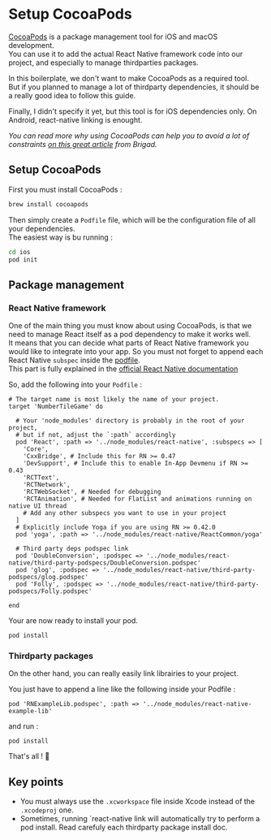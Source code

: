 # Setup CocoaPods

[CocoaPods](https://cocoapods.org/) is a package management tool for iOS and macOS development.  
You can use it to add the actual React Native framework code into our project, and especially to manage thirdparties packages.

In this boilerplate, we don't want to make CocoaPods as a required tool.  
But if you planned to manage a lot of thirdparty dependencies, it should be a really good idea to follow this guide. 

Finally, I didn't specify it yet, but this tool is for iOS dependencies only. On Android, react-native linking is enought.

_You can read more why using CocoaPods can help you to avoid a lot of constraints [on this great article](https://engineering.brigad.co/demystifying-react-native-modules-linking-ae6c017a6b4a) from Brigad._


## Setup CocoaPods

First you must install CocoaPods :
```bash
brew install cocoapods
```

Then simply create a `Podfile` file, which will be the configuration file of all your dependencies.  
The easiest way is bu running :
```bash
cd ios
pod init
```

## Package management

### React Native framework

One of the main thing you must know about using CocoaPods, is that we need to manage React itself as a pod dependency to make it works well.  
It means that you can decide what parts of React Native framework you would like to integrate into your app. So you must not forget to append each React Native `subspec` inside the [podfile]().  
This part is fully explained in the [official React Native documentation](https://facebook.github.io/react-native/docs/integration-with-existing-apps#configuring-cocoapods-dependencies)

So, add the following into your `Podfile` :
```
# The target name is most likely the name of your project.
target 'NumberTileGame' do

  # Your 'node_modules' directory is probably in the root of your project,
  # but if not, adjust the `:path` accordingly
  pod 'React', :path => '../node_modules/react-native', :subspecs => [
    'Core',
    'CxxBridge', # Include this for RN >= 0.47
    'DevSupport', # Include this to enable In-App Devmenu if RN >= 0.43
    'RCTText',
    'RCTNetwork',
    'RCTWebSocket', # Needed for debugging
    'RCTAnimation', # Needed for FlatList and animations running on native UI thread
    # Add any other subspecs you want to use in your project
  ]
  # Explicitly include Yoga if you are using RN >= 0.42.0
  pod 'yoga', :path => '../node_modules/react-native/ReactCommon/yoga'

  # Third party deps podspec link
  pod 'DoubleConversion', :podspec => '../node_modules/react-native/third-party-podspecs/DoubleConversion.podspec'
  pod 'glog', :podspec => '../node_modules/react-native/third-party-podspecs/glog.podspec'
  pod 'Folly', :podspec => '../node_modules/react-native/third-party-podspecs/Folly.podspec'

end
```

Your are now ready to install your pod.
```
pod install
```

### Thirdparty packages

On the other hand, you can really easily link librairies to your project.  

You just have to append a line like the following inside your Podfile :
```
pod 'RNExampleLib.podspec', :path => '../node_modules/react-native-example-lib'
```
and run :
```
pod install
```

That's all ! :tada:

## Key points


- You must always use the `.xcworkspace` file inside Xcode instead of the `.xcodeproj` one.
- Sometimes, running `react-native link  will automatically try to perform a pod install. Read carefuly each thirdparty package install doc.